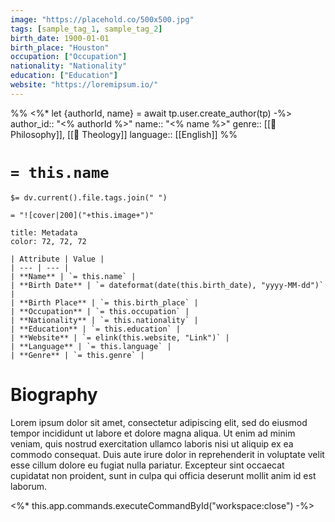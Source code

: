 ```yaml
---
image: "https://placehold.co/500x500.jpg" 
tags: [sample_tag_1, sample_tag_2]
birth_date: 1900-01-01
birth_place: "Houston"
occupation: ["Occupation"]
nationality: "Nationality"
education: ["Education"]
website: "https://loremipsum.io/"
---
```

%% 
<%* let {authorId, name} = await tp.user.create_author(tp) -%>
author_id:: "<% authorId %>"
name:: "<% name %>"
genre:: [[🎲 Philosophy]], [[🕌 Theology]]
language:: [[English]]
%%
# `= this.name`

`$= dv.current().file.tags.join(" ")`

`= "![cover|200]("+this.image+")"`

```ad-note
title: Metadata
color: 72, 72, 72

| Attribute | Value |
| --- | --- |
| **Name** | `= this.name` |
| **Birth Date** | `= dateformat(date(this.birth_date), "yyyy-MM-dd")` |
| **Birth Place** | `= this.birth_place` |
| **Occupation** | `= this.occupation` |
| **Nationality** | `= this.nationality` |
| **Education** | `= this.education` |
| **Website** | `= elink(this.website, "Link")` |
| **Language** | `= this.language` |
| **Genre** | `= this.genre` |
```

# Biography

Lorem ipsum dolor sit amet, consectetur adipiscing elit, sed do eiusmod tempor incididunt ut labore et dolore magna aliqua. Ut enim ad minim veniam, quis nostrud exercitation ullamco laboris nisi ut aliquip ex ea commodo consequat. Duis aute irure dolor in reprehenderit in voluptate velit esse cillum dolore eu fugiat nulla pariatur. Excepteur sint occaecat cupidatat non proident, sunt in culpa qui officia deserunt mollit anim id est laborum.

<%* this.app.commands.executeCommandById("workspace:close") -%>